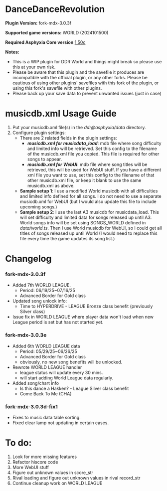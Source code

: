 # DanceDanceRevolution

**Plugin Version:** fork-mdx-3.0.3f

**Supported game versions:** WORLD (2024101500)

**Required Asphyxia Core version** [1.50c](https://github.com/asphyxia-core/asphyxia-core.github.io/releases/tag/v1.50)

**Notes:**
- This is a WIP plugin for DDR World and things might break so please use this at your own risk.
- Please be aware that this plugin and the savefile it produces are incompatible with the official plugin, or any other forks. Please be cautious of using other plugins' savefiles with this fork of the plugin, or using this fork's savefile with other plugins.
- Please back up your save data to prevent unwanted issues (just in case)

musicdb.xml Usage Guide
===========
1. Put your musicdb.xml file(s) in the _ddr@asphyxia/data_ directory.
2. Configure plugin settings:
	- There are 2 related fields in the plugin settings:
		- **_musicdb.xml for musicdata\_load_**: mdb file where song difficulty and limited info will be retrieved. Set this config to the filename of the musicdb.xml file you copied. This file is required for other songs to appear.
		- **_musicdb.xml for WebUI_**: mdb file where song titles will be retrieved, this will be used for WebUI stuff. If you have a different xml file you want to use, set this config to the filename of that other musicdb.xml file, or keep it blank to use the same musicdb.xml as above.
	- **Sample setup 1**: I use a modified World musicdb with all difficulties and limited info defined for all songs. I do not need to use a separate musicdb.xml for WebUI (but I would also update this file to include upcoming songs.)
	- **Sample setup 2**: I use the last A3 musicdb for musicdata\_load. This will set difficulty and limited data for songs released up until A3. World songs info will be set using SONGS\_WORLD defined in _data/world.ts_. Then I use World musicdb for WebUI, so I could get all titles of songs released up until World (I would need to replace this file every time the game updates its song list.)



Changelog
===========
### fork-mdx-3.0.3f
- Added 7th WORLD LEAGUE.
	- Period: 06/19/25~07/16/25
	- Advanced Border for Gold class
- Updated song unlock info:
	- Time to HYPERDRIVE - LEAGUE Bronze class benefit (previously Silver class)
- Issue fix in WORLD LEAGUE where player data won't load when new League period is set but has not started yet.


### fork-mdx-3.0.3e

- Added 6th WORLD LEAGUE data
	- Period: 05/29/25~06/26/25
	- Advanced Border for Gold class
	- obviously, no new song benefits will be unlocked.
- Rewrote WORLD LEAGUE handler 
	- league status will update every 30 mins.
	- will start adding World League data regularly.
- Added song/chart info
	- Is this dance a Hakken? - League Silver class benefit  
	- Come Back To Me (CHA)


### fork-mdx-3.0.3d-fix1

- Fixes to music data table sorting.
- Fixed clear lamp not updating in certain cases.



To do:
===========

1. Look for more missing features
2. Refactor hiscore code
3. More WebUI stuff 
4. Figure out unknown values in score_str
5. Rival loading and figure out unknown values in rival record_str
6. Continue cleanup work on WORLD LEAGUE
